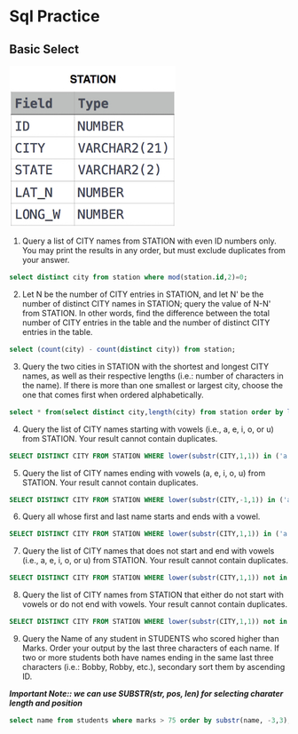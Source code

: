 # Sql Practice

## Basic Select

![](sqlStation.jpg)

1. Query a list of CITY names from STATION with even ID numbers only. You may print the results in any order, but must exclude duplicates from your answer.

```sql
select distinct city from station where mod(station.id,2)=0;
```

2. Let N be the number of CITY entries in STATION, and let N' be the number of distinct CITY names in STATION; query the value of N-N' from STATION. In other words, find the difference between the total number of CITY entries in the table and the number of distinct CITY entries in the table.

```sql
select (count(city) - count(distinct city)) from station;
```

3. Query the two cities in STATION with the shortest and longest CITY names, as well as their respective lengths (i.e.: number of characters in the name). If there is more than one smallest or largest city, choose the one that comes first when ordered alphabetically.

```sql
select * from(select distinct city,length(city) from station order by length(city) asc,city asc) where rownum=1 union select * from(select distinct city,length(city) from station order by length(city) desc,city desc) where rownum=1;
```

4. Query the list of CITY names starting with vowels (i.e., a, e, i, o, or u) from STATION. Your result cannot contain duplicates.

```sql
SELECT DISTINCT CITY FROM STATION WHERE lower(substr(CITY,1,1)) in ('a','e','i','o','u') ;
```

5. Query the list of CITY names ending with vowels (a, e, i, o, u) from STATION. Your result cannot contain duplicates.

```sql
SELECT DISTINCT CITY FROM STATION WHERE lower(substr(CITY,-1,1)) in ('a','e','i','o','u');
```

6. Query all whose first and last name starts and ends with a vowel.

```sql
SELECT DISTINCT CITY FROM STATION WHERE lower(substr(CITY,1,1)) in ('a','e','i','o','u') and lower(substr(CITY,-1,1)) in ('a','e','i','o','u') ;
```

7. Query the list of CITY names that does not start and end with vowels (i.e., a, e, i, o, or u) from STATION. Your result cannot contain duplicates.

```sql
SELECT DISTINCT CITY FROM STATION WHERE lower(substr(CITY,1,1)) not in ('a','e','i','o','u') and lower(substr(CITY,-1,1)) not in ('a','e','i','o','u') ;
```

8. Query the list of CITY names from STATION that either do not start with vowels or do not end with vowels. Your result cannot contain duplicates.

```sql
SELECT DISTINCT CITY FROM STATION WHERE lower(substr(CITY,1,1)) not in ('a','e','i','o','u') or lower(substr(CITY,-1,1)) not in ('a','e','i','o','u') ;
```

9. Query the Name of any student in STUDENTS who scored higher than Marks. Order your output by the last three characters of each name. If two or more students both have names ending in the same last three characters (i.e.: Bobby, Robby, etc.), secondary sort them by ascending ID.

**_Important Note:: we can use SUBSTR(str, pos, len) for selecting charater length and position_**

```sql
select name from students where marks > 75 order by substr(name, -3,3), id;
```